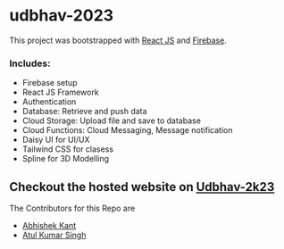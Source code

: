 # udbhav-2023

This project was bootstrapped with [React JS](https://react.dev/) and [Firebase](https://firebase.google.com/).

### Includes:
- Firebase setup
- React JS Framework
- Authentication
- Database: Retrieve and push data
- Cloud Storage: Upload file and save to database
- Cloud Functions: Cloud Messaging, Message notification
- Daisy UI for UI/UX
- Tailwind CSS for clasess
- Spline for 3D Modelling

## Checkout the hosted website on [Udbhav-2k23](https://www.udbhav.life/)

The Contributors for this Repo are 

- [Abhishek Kant](https://github.com/Devil-Paimon)
- [Atul Kumar Singh](https://github.com/atulsingh369)
